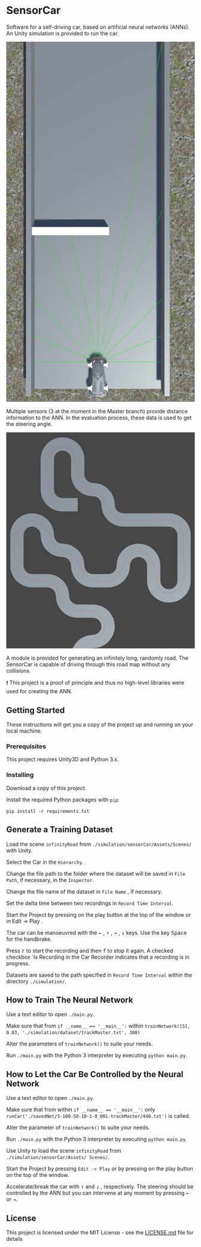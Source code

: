 # SensorCar

Software for a self-driving car, based on artificial neural networks (ANNs). An Unity simulation is provided to run the car.

![Image of the SensorCar](images/sc.jpg)

Multiple sensors (3 at the moment in the Master branch) provide distance information to the ANN. In the evaluation process, these data is used to get the steering angle.

![The path of the SensorCar](images/scPath.jpg)

A module is provided for generating an infinitely long, randomly road. The SensorCar is capable of driving through this road map without any collisions.

:exclamation: This project is a proof of principle and thus no high-level libraries were used for creating the ANN.

## Getting Started

These instructions will get you a copy of the project up and running on your local machine.

### Prerequisites

This project requires Unity3D and Python 3.x.

### Installing

Download a copy of this project.

Install the required Python packages with `pip`:

```
pip install -r requirements.txt
```

## Generate a Training Dataset

Load the scene `infinityRoad` from `./simulation/sensorCar/Assets/Scenes/` with Unity.

Select the Car in the `Hierarchy`.

Change the file path to the folder where the dataset will be saved in `File Path`, if necessary, in the `Inspector`.

Change the file name of the dataset in `File Name` , if necessary.

Set the delta time between two recordings in `Record Time Interval`.

Start the Project by pressing on the play button at the top of the window or in Edit -> Play .

The car can be manoeuvred with the <kbd>←</kbd> , <kbd>↑</kbd> , <kbd>→</kbd> , <kbd>↓</kbd> keys. Use the key <kbd>Space</kbd> for the handbrake.

Press <kbd>r</kbd> to start the recording and then <kbd>f</kbd> to stop it again. A checked checkbox `Is Recording in the Car Recorder indicates that a recording is in progress.

Datasets are saved to the path specified in `Record Time Interval` within the directory `./simulation/`.

## How to Train The Neural Network

Use a text editor to open `./main.py`.

Make sure that from `if __name__ == '__main__':` within `trainNetwork([5], 0.03, './simulation/dataset/trackMaster.txt', 300)`

Alter the parameters of `trainNetwork()` to suite your needs.

Run `./main.py` with the Python 3 interpreter by executing `python main.py`.

## How to Let the Car Be Controlled by the Neural Network

Use a text editor to open `./main.py`.

Make sure that from within `if __name__ == '__main__':` only `runCar('./savedNet/3-100-50-10-1-0_001-trackMaster/440.txt')` is called.

Alter the parameter of `trainNetwork()` to suite your needs.

Run `./main.py` with the Python 3 interpreter by executing `python main.py`.

Use Unity to load the scene `infinityRoad` from `./simulation/sensorCar/Assets/
Scenes/`.

Start the Project by pressing `Edit -> Play` or by pressing on the play button on
the top of the window.

Accelerate/break the car with <kbd>↑</kbd> and <kbd>↓</kbd> , respectively. The steering should be controlled by the ANN but you can intervene at any moment by pressing <kbd>←</kbd> or
<kbd>→</kbd>.

## License

This project is licensed under the MIT License - see the [LICENSE.md](LICENSE.md) file for details

